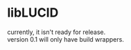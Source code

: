 # libLUCID
currently, it isn't ready for release. <br >
version 0.1 will only have build wrappers. <br > 
